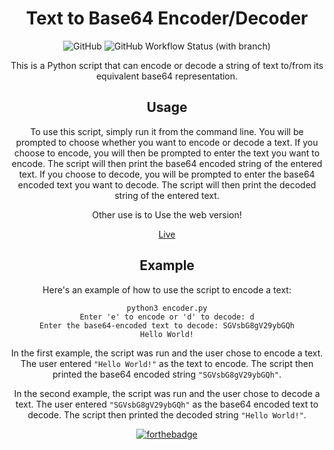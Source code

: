 <div align="center">
<h1>Text to Base64 Encoder/Decoder</h1>

![GitHub](https://img.shields.io/github/license/ruihq/text-to-base64)
![GitHub Workflow Status (with branch)](https://img.shields.io/github/actions/workflow/status/ruihq/text-to-base64/jekyll-gh-pages.yml?branch=main)

This is a Python script that can encode or decode a string of text to/from its equivalent base64 representation.

## Usage

To use this script, simply run it from the command line. You will be prompted to choose whether you want to encode or decode a text. If you choose to encode, you will then be prompted to enter the text you want to encode. The script will then print the base64 encoded string of the entered text. If you choose to decode, you will be prompted to enter the base64 encoded text you want to decode. The script will then print the decoded string of the entered text.

Other use is to Use the web version!

[Live](https://ruihq.github.io/text-to-base64/)

## Example

Here's an example of how to use the script to encode a text:

```
python3 encoder.py
Enter 'e' to encode or 'd' to decode: d
Enter the base64-encoded text to decode: SGVsbG8gV29ybGQh
Hello World!
```

In the first example, the script was run and the user chose to encode a text. The user entered `"Hello World!"` as the text to encode. The script then printed the base64 encoded string `"SGVsbG8gV29ybGQh"`.

In the second example, the script was run and the user chose to decode a text. The user entered `"SGVsbG8gV29ybGQh"` as the base64 encoded text to decode. The script then printed the decoded string `"Hello World!"`.

[![forthebadge](https://forthebadge.com/images/badges/built-with-love.svg)](https://forthebadge.com)
</div>
